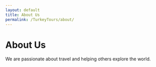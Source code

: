 ```yaml
---
layout: default
title: About Us
permalink: /TurkeyTours/about/
---
```


# About Us

We are passionate about travel and helping others explore the world.
